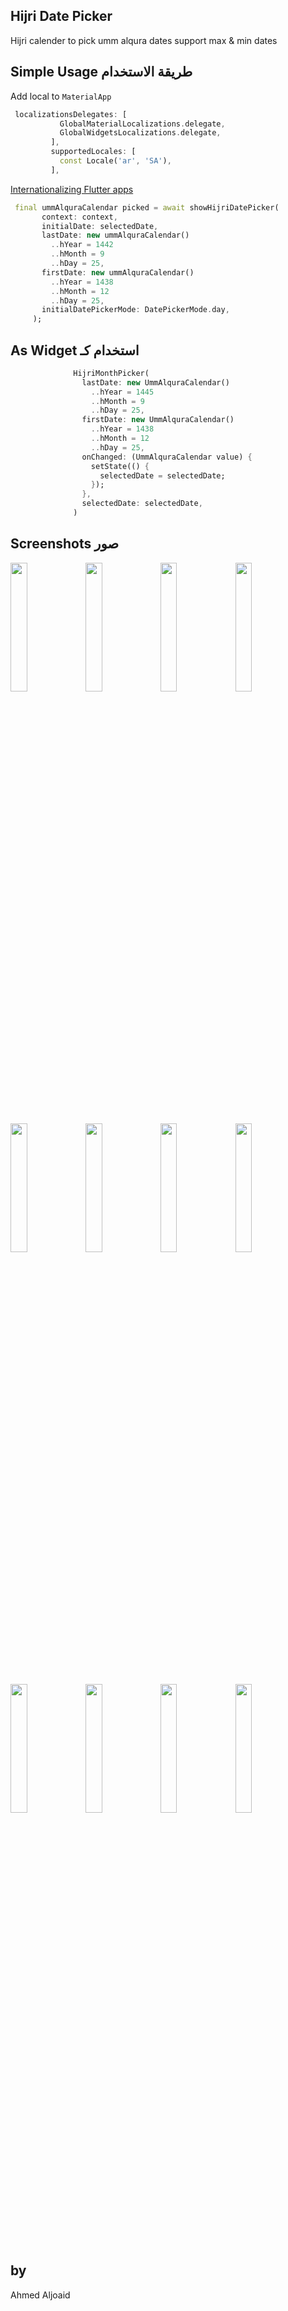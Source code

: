 
Hijri Date Picker
-
Hijri calender to pick umm alqura dates support max & min dates


Simple Usage طريقة الاستخدام
-
Add local to `MaterialApp`
```dart in html
 localizationsDelegates: [
           GlobalMaterialLocalizations.delegate,
           GlobalWidgetsLocalizations.delegate,
         ],
         supportedLocales: [
           const Locale('ar', 'SA'),
         ],
```
[Internationalizing Flutter apps](https://flutter.dev/docs/development/accessibility-and-localization/internationalization)



```dart in html
 final ummAlquraCalendar picked = await showHijriDatePicker(
       context: context,
       initialDate: selectedDate,
       lastDate: new ummAlquraCalendar()
         ..hYear = 1442
         ..hMonth = 9
         ..hDay = 25,
       firstDate: new ummAlquraCalendar()
         ..hYear = 1438
         ..hMonth = 12
         ..hDay = 25,
       initialDatePickerMode: DatePickerMode.day,
     );
```

## As Widget استخدام كـ
```dart in html
              HijriMonthPicker(
                lastDate: new UmmAlquraCalendar()
                  ..hYear = 1445
                  ..hMonth = 9
                  ..hDay = 25,
                firstDate: new UmmAlquraCalendar()
                  ..hYear = 1438
                  ..hMonth = 12
                  ..hDay = 25,
                onChanged: (UmmAlquraCalendar value) {
                  setState(() {
                    selectedDate = selectedDate;
                  });
                },
                selectedDate: selectedDate,
              )
```

## Screenshots صور
<img src="https://user-images.githubusercontent.com/3106973/84584392-92906a80-ae0c-11ea-9cf7-565b723eb4c9.png" width="23%"></img>
<img src="https://user-images.githubusercontent.com/3106973/84584394-945a2e00-ae0c-11ea-9e01-260baf6debe1.png" width="23%"></img> 
<img src="https://user-images.githubusercontent.com/3106973/84584395-958b5b00-ae0c-11ea-84e7-616887705ce1.png" width="23%"></img> 
<img src="https://user-images.githubusercontent.com/3106973/84584396-9623f180-ae0c-11ea-87e7-01f8f6af02dc.png" width="23%"></img> 
<img src="https://user-images.githubusercontent.com/3106973/84584398-96bc8800-ae0c-11ea-8820-402a54870bfc.png" width="23%"></img> 
<img src="https://user-images.githubusercontent.com/3106973/84584399-97edb500-ae0c-11ea-8cea-9a21aa3d7b7c.png" width="23%"></img> 
<img src="https://user-images.githubusercontent.com/3106973/84584400-98864b80-ae0c-11ea-9f1b-33277b905953.png" width="23%"></img>
<img src="https://user-images.githubusercontent.com/3106973/84584402-991ee200-ae0c-11ea-83e4-4b119066f5b8.png" width="23%"></img> 
<img src="https://user-images.githubusercontent.com/3106973/85928701-9f569900-b8b7-11ea-8250-631988db72d0.png" width="23%"></img> 
<img src="https://user-images.githubusercontent.com/3106973/85928704-a1b8f300-b8b7-11ea-8ab6-75da9f5339b4.png" width="23%"></img> 
<img src="https://user-images.githubusercontent.com/3106973/85928706-a2ea2000-b8b7-11ea-9bab-c3d7ad633ef6.png" width="23%"></img>
<img src="https://user-images.githubusercontent.com/3106973/85928707-a382b680-b8b7-11ea-8911-4c16445d2651.png" width="23%"></img> 

by
-
Ahmed Aljoaid
